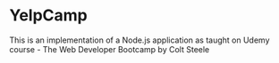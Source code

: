 # YelpCamp
This is an implementation of a Node.js application as taught on Udemy course - The Web Developer Bootcamp by Colt Steele
